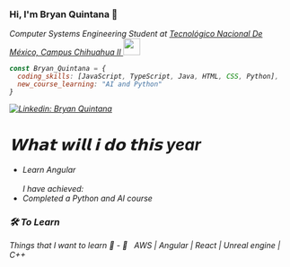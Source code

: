 ### Hi, I'm Bryan Quintana 👋

<p><em>Computer Systems Engineering Student at <a href="https://www.chihuahua2.tecnm.mx/">Tecnológico Nacional De México, Campus Chihuahua II  </a><img src="https://pbs.twimg.com/profile_images/841673582165942273/KJxq385A_400x400.jpg" width="30">

```javascript
const Bryan_Quintana = {
  coding_skills: [JavaScript, TypeScript, Java, HTML, CSS, Python],
  new_course_learning: "AI and Python"
}
```
[![Linkedin: Bryan Quintana](https://img.shields.io/badge/-Bryan%20Quintana-blue?style=flat-square&logo=Linkedin&logoColor=white&link=https://www.linkedin.com/in/bryanalexisquintana/)](https://www.linkedin.com/in/bryanalexisquintana/)

# 𝗪𝗵𝗮𝘁 𝘄𝗶𝗹𝗹 𝗶 𝗱𝗼 𝘁𝗵𝗶𝘀 year
- Learn Angular
<br><br>I have achieved:
- Completed a Python and AI course

<h3>🛠 To Learn</h3>
Things that I want to learn 🤔
- 🔧 &nbsp; AWS | Angular | React | Unreal engine | C++
<!--
**BryanQuintanaTV/BryanQuintanaTV** is a ✨ _special_ ✨ repository because its `README.md` (this file) appears on your GitHub profile.

Here are some ideas to get you started:

- 🔭 I’m currently working on ...
- 🌱 I’m currently learning ...
- 👯 I’m looking to collaborate on ...
- 🤔 I’m looking for help with ...
- 💬 Ask me about ...
- 📫 How to reach me: ...
- 😄 Pronouns: ...
- ⚡ Fun fact: ...
-->
